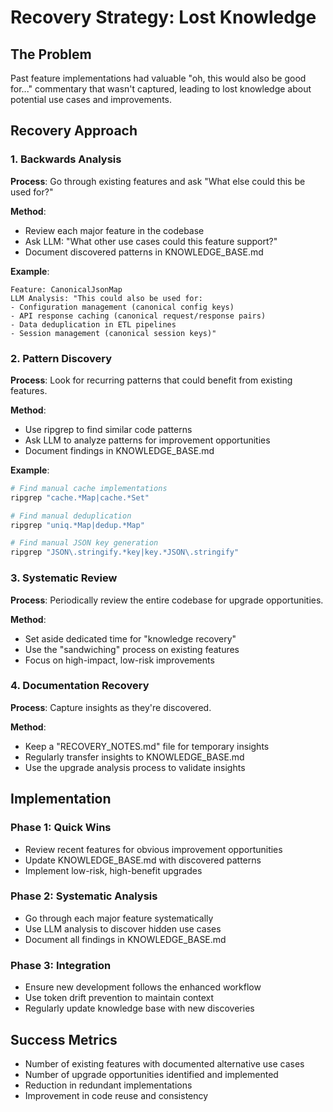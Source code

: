 # Recovery Strategy: Lost Knowledge

## The Problem
Past feature implementations had valuable "oh, this would also be good for..." commentary that wasn't captured, leading to lost knowledge about potential use cases and improvements.

## Recovery Approach

### 1. Backwards Analysis
**Process**: Go through existing features and ask "What else could this be used for?"

**Method**:
- Review each major feature in the codebase
- Ask LLM: "What other use cases could this feature support?"
- Document discovered patterns in KNOWLEDGE_BASE.md

**Example**:
```
Feature: CanonicalJsonMap
LLM Analysis: "This could also be used for:
- Configuration management (canonical config keys)
- API response caching (canonical request/response pairs)
- Data deduplication in ETL pipelines
- Session management (canonical session keys)"
```

### 2. Pattern Discovery
**Process**: Look for recurring patterns that could benefit from existing features.

**Method**:
- Use ripgrep to find similar code patterns
- Ask LLM to analyze patterns for improvement opportunities
- Document findings in KNOWLEDGE_BASE.md

**Example**:
```bash
# Find manual cache implementations
ripgrep "cache.*Map|cache.*Set"

# Find manual deduplication
ripgrep "uniq.*Map|dedup.*Map"

# Find manual JSON key generation
ripgrep "JSON\.stringify.*key|key.*JSON\.stringify"
```

### 3. Systematic Review
**Process**: Periodically review the entire codebase for upgrade opportunities.

**Method**:
- Set aside dedicated time for "knowledge recovery"
- Use the "sandwiching" process on existing features
- Focus on high-impact, low-risk improvements

### 4. Documentation Recovery
**Process**: Capture insights as they're discovered.

**Method**:
- Keep a "RECOVERY_NOTES.md" file for temporary insights
- Regularly transfer insights to KNOWLEDGE_BASE.md
- Use the upgrade analysis process to validate insights

## Implementation

### Phase 1: Quick Wins
- Review recent features for obvious improvement opportunities
- Update KNOWLEDGE_BASE.md with discovered patterns
- Implement low-risk, high-benefit upgrades

### Phase 2: Systematic Analysis
- Go through each major feature systematically
- Use LLM analysis to discover hidden use cases
- Document all findings in KNOWLEDGE_BASE.md

### Phase 3: Integration
- Ensure new development follows the enhanced workflow
- Use token drift prevention to maintain context
- Regularly update knowledge base with new discoveries

## Success Metrics
- Number of existing features with documented alternative use cases
- Number of upgrade opportunities identified and implemented
- Reduction in redundant implementations
- Improvement in code reuse and consistency
